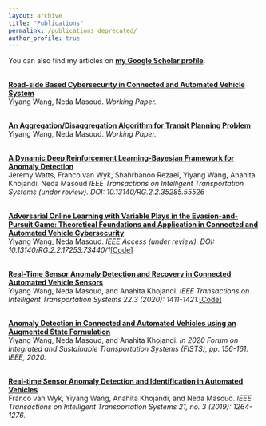 ```yaml
---
layout: archive
title: "Publications"
permalink: /publications_deprecated/
author_profile: true
---
```

You can also find my articles on [<b>my Google Scholar profile</b>](https://scholar.google.com/citations?user=uAL9f8kAAAAJ&hl=en).

<br><b>[Road-side Based Cybersecurity in Connected and Automated Vehicle System](https://yiyang920.github.io/publications/RSU)</b> <br>
Yiyang Wang, Neda Masoud.
<i>Working Paper.</i>

<br><b>[An Aggregation/Disaggregation Algorithm for Transit Planning Problem](https://yiyang920.github.io/publications/AGG)</b> <br>
Yiyang Wang, Neda Masoud.
<i>Working Paper.</i>


<br><b>[A Dynamic Deep Reinforcement Learning-Bayesian Framework for Anomaly Detection](https://yiyang920.github.io/publications/DYNAMIC)</b> <br>
Jeremy Watts, Franco van Wyk, Shahrbanoo Rezaei, Yiyang Wang, Anahita Khojandi, Neda Masoud
<i>IEEE Transactions on Intelligent Transportation Systems (under review). DOI: 10.13140/RG.2.2.35285.55526</i>


<br><b>[Adversarial Online Learning with Variable Plays in the Evasion-and-Pursuit Game: Theoretical Foundations and Application in Connected and Automated Vehicle Cybersecurity](https://yiyang920.github.io/publications/BANDIT)</b> <br>
Yiyang Wang, Neda Masoud.
<i>IEEE Access (under review). DOI: 10.13140/RG.2.2.17253.73440/1</i>[[Code]](https://github.com/yiyang920/adversarial_multi_armed_bandit_variable_plays)

<br><b>[Real-Time Sensor Anomaly Detection and Recovery in Connected Automated Vehicle Sensors](https://yiyang920.github.io/publications/TITS20)</b> <br>
Yiyang Wang, Neda Masoud, and Anahita Khojandi.
<i>IEEE Transactions on Intelligent Transportation Systems 22.3 (2020): 1411-1421.</i>[[Code]](https://github.com/yiyang920/CF_Anomaly_Detection)

<br><b>[Anomaly Detection in Connected and Automated Vehicles using an Augmented State Formulation](https://yiyang920.github.io/publications/FISTS20)</b> <br>
Yiyang Wang, Neda Masoud, and Anahita Khojandi.
<i>In 2020 Forum on Integrated and Sustainable Transportation Systems (FISTS), pp. 156-161. IEEE, 2020.</i>

<br><b>[Real-time Sensor Anomaly Detection and Identification in Automated Vehicles](https://yiyang920.github.io/publications/TITS19)</b> <br>
Franco van Wyk, Yiyang Wang, Anahita Khojandi, and Neda Masoud.
<i>IEEE Transactions on Intelligent Transportation Systems 21, no. 3 (2019): 1264-1276.</i>

